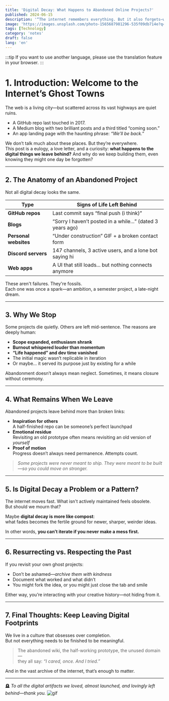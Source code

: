 ```yaml
---
title: 'Digital Decay: What Happens to Abandoned Online Projects?'
published: 2024-06-15
description: '“The internet remembers everything. But it also forgets—with style.”'
image: 'https://images.unsplash.com/photo-1565687981296-535f09db714e?q=80&w=1470&auto=format&fit=crop&ixlib=rb-4.1.0&ixid=M3wxMjA3fDB8MHxwaG90by1wYWdlfHx8fGVufDB8fHx8fA%3D%3D'
tags: [Technology]
category: 'notes'
draft: false 
lang: 'en'
---  
```


:::tip
If you want to use another language, please use the translation feature in your browser.
:::
# 1. Introduction: Welcome to the Internet’s Ghost Towns

The web is a living city—but scattered across its vast highways are quiet ruins.  
- A GitHub repo last touched in 2017.  
- A Medium blog with two brilliant posts and a third titled “coming soon.”  
- An app landing page with the haunting phrase: *“We’ll be back.”*

We don’t talk much about these places. But they’re everywhere.  
This post is a eulogy, a love letter, and a curiosity: **what happens to the digital things we leave behind?** And why do we keep building them, even knowing they might one day be forgotten?

---

## 2. The Anatomy of an Abandoned Project

Not all digital decay looks the same.

| Type                  | Signs of Life Left Behind                                |
|-----------------------|----------------------------------------------------------|
| **GitHub repos**      | Last commit says “final push (i think)”                  |
| **Blogs**             | “Sorry I haven’t posted in a while...” (dated 3 years ago) |
| **Personal websites** | “Under construction” GIF + a broken contact form         |
| **Discord servers**   | 147 channels, 3 active users, and a lone bot saying hi    |
| **Web apps**          | A UI that still loads... but nothing connects anymore     |

These aren't failures. They're fossils.  
Each one was once a spark—an ambition, a semester project, a late-night dream.

---

## 3. Why We Stop

Some projects die quietly. Others are left mid-sentence. The reasons are deeply human:

- **Scope expanded, enthusiasm shrank**  
- **Burnout whispered louder than momentum**  
- **“Life happened” and dev time vanished**  
- The initial magic wasn’t replicable in iteration  
- Or maybe… it served its purpose just by existing for a while

Abandonment doesn’t always mean neglect. Sometimes, it means closure without ceremony.

---

## 4. What Remains When We Leave

Abandoned projects leave behind more than broken links:

- **Inspiration for others**  
  A half-finished repo can be someone’s perfect launchpad  
- **Emotional residue**  
  Revisiting an old prototype often means revisiting an old version of *yourself*  
- **Proof of motion**  
  Progress doesn’t always need permanence. Attempts count.

> *Some projects were never meant to ship. They were meant to be built—so you could move on stronger.*

---

## 5. Is Digital Decay a Problem or a Pattern?

The internet moves fast. What isn't actively maintained feels obsolete.  
But should we mourn that?

Maybe **digital decay is more like compost**:  
what fades becomes the fertile ground for newer, sharper, weirder ideas.  

In other words, **you can’t iterate if you never make a mess first.**

---

## 6. Resurrecting vs. Respecting the Past

If you revisit your own ghost projects:

- Don’t be ashamed—*archive them with kindness*  
- Document what worked and what didn’t  
- You might fork the idea, or you might just close the tab and smile

Either way, you’re interacting with your creative history—not hiding from it.

---

## 7. Final Thoughts: Keep Leaving Digital Footprints

We live in a culture that obsesses over completion.  
But not everything needs to be finished to be meaningful.

> The abandoned wiki, the half-working prototype, the unused domain—  
> they all say: *“I cared, once. And I tried.”*

And in the vast archive of the internet, that’s enough to matter.

---

🪦 *To all the digital artifacts we loved, almost launched, and lovingly left behind—thank you.*
![gif](https://media.tenor.com/aGX_VLNaiZAAAAAM/sigh-anime-sigh.gif)